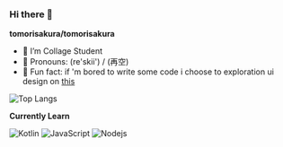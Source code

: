 ### Hi there 🌹


**tomorisakura/tomorisakura**

- 🌺 I’m Collage Student
- 🌺 Pronouns: (re'skii') / (再空)
- 🌺 Fun fact: if 'm bored to write some code i choose to exploration ui design on <a href="https://dribbble.com/grevimsx">this</a> <br>

![Top Langs](https://github-readme-stats.vercel.app/api/top-langs/?username=tomorisakura&layout=compact)

**Currently Learn**

![Kotlin](https://img.shields.io/badge/-Kotlin-181717?style=flat-circle&logo=kotlin)
![JavaScript](https://img.shields.io/badge/-JavaScript-black?style=flat-circle&logo=javascript)
![Nodejs](https://img.shields.io/badge/-Nodejs-black?style=flat-circle&logo=Node.js)
